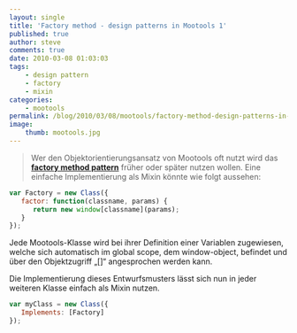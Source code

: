 ```yaml
---
layout: single
title: 'Factory method - design patterns in Mootools 1'
published: true
author: steve
comments: true
date: 2010-03-08 01:03:03
tags:
    - design pattern
    - factory
    - mixin
categories:
    - mootools
permalink: /blog/2010/03/08/mootools/factory-method-design-patterns-in-mootools-1
image:
    thumb: mootools.jpg
---
```

> Wer den Objektorientierungsansatz von Mootools oft nutzt wird das **[factory method pattern][1]** früher oder später nutzen wollen. Eine einfache Implementierung als Mixin könnte wie folgt aussehen:

```javascript
var Factory = new Class({
   factor: function(classname, params) {
      return new window[classname](params);
   }
});
```

Jede Mootools-Klasse wird bei ihrer Definition einer Variablen zugewiesen, welche sich automatisch im global scope, dem window-object, befindet und über den Objektzugriff &#8222;[]&#8220; angesprochen werden kann.

Die Implementierung dieses Entwurfsmusters lässt sich nun in jeder weiteren Klasse einfach als Mixin nutzen.

```javascript
var myClass = new Class({
   Implements: [Factory]
});
```

 [1]: http://de.wikipedia.org/wiki/Fabrikmethode